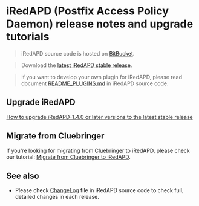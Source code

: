 # iRedAPD (Postfix Access Policy Daemon) release notes and upgrade tutorials

> iRedAPD source code is hosted on [BitBucket](https://bitbucket.org/zhb/iredapd/).

> Download the [latest iRedAPD stable release](https://bitbucket.org/zhb/iredapd/downloads).

> If you want to develop your own plugin for iRedAPD, please read document
> [README_PLUGINS.md](https://bitbucket.org/zhb/iredapd/src/default/README_PLUGINS.md) in iRedAPD source code.

## Upgrade iRedAPD

[How to upgrade iRedAPD-1.4.0 or later versions to the latest stable release](./upgrade.iredapd.html)

## Migrate from Cluebringer

If you're looking for migrating from Cluebringer to iRedAPD, please check our
tutorial: [Migrate from Cluebringer to iRedAPD](./cluebringer.to.iredapd.html).

## See also

* Please check [ChangeLog](https://bitbucket.org/zhb/iredapd/src/default/ChangeLog)
  file in iRedAPD source code to check full, detailed changes in each release.
